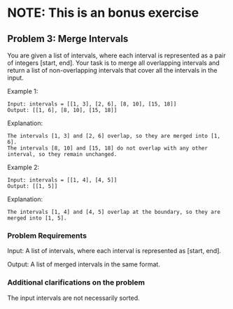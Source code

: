 # NOTE: This is an bonus exercise

## Problem 3: Merge Intervals

You are given a list of intervals, where each interval is represented as a pair of integers [start, end].
Your task is to merge all overlapping intervals and return a list of non-overlapping intervals that cover
all the intervals in the input.

Example 1:
```
Input: intervals = [[1, 3], [2, 6], [8, 10], [15, 18]]
Output: [[1, 6], [8, 10], [15, 18]]
```
Explanation:
```
The intervals [1, 3] and [2, 6] overlap, so they are merged into [1, 6].
The intervals [8, 10] and [15, 18] do not overlap with any other interval, so they remain unchanged.
```

Example 2:
```
Input: intervals = [[1, 4], [4, 5]]
Output: [[1, 5]]
```
Explanation:
```
The intervals [1, 4] and [4, 5] overlap at the boundary, so they are merged into [1, 5].
```

### Problem Requirements

Input: A list of intervals, where each interval is represented as [start, end].

Output: A list of merged intervals in the same format.

### Additional clarifications on the problem

The input intervals are not necessarily sorted.
